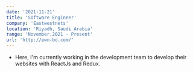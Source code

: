 ```yaml
---
date: '2021-11-21'
title: 'SOftware Engineer'
company: 'Eastwestnets'
location: 'Riyadh, Saudi Arabia'
range: 'November,2021 - Present'
url: 'http://ewn-bd.com/'
---
```


- Here, I'm currently working in the development team 
to develop their websites with ReactJs and Redux.
